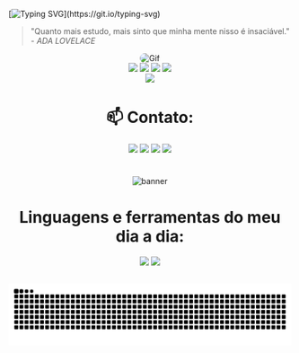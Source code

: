 [![Typing SVG](https://readme-typing-svg.herokuapp.com?font=VT323&size=45&pause=1000&color=FFFFFF&center=true&width=1000&lines=Quality+Assurance.;Olá,+eu+sou+Paulo+Roberto%2C+Atualmente+Cursando;+3%C2%B0+período+de+Análise+e+Desenvolvimento+de+Sistemas;+e+estou+me+aperfeiçoando+em+Cypress,+JavaScript;+RobotFramework+e+Fundamentos+de+Testes.;+📚+Apaixonado+por+Livros.;+💻+e+por+Tecnologia.;+Bem+Vindo(a)!)](https://git.io/typing-svg)

> "Quanto mais estudo, mais sinto que minha mente nisso é insaciável." 
    - <i>ADA LOVELACE</i>
    
<div align="center">
<img align="leaft" alt="Gif" height="360" width="640" style="border-radius:50px;"  src="https://user-images.githubusercontent.com/104467309/178572559-8f9a513e-d90b-4a3b-9c13-15dbf61fceb1.gif">
<div align="center">
<img height="150em" src="https://github-profile-summary-cards.vercel.app/api/cards/profile-details?username=paulinrs&theme=radical"/> 
<img height="150em" src="https://github-readme-stats.vercel.app/api?username=paulinrs&show_icons=true&theme=radical&include_all_commits=true&count_private=false&hide_border=true"/> <img height="150em" src="https://github-readme-stats.vercel.app/api/top-langs/?username=paulinrs&layout=compact&langs_count=7&theme=radical&hide_border=true"/> <img height="150em" src="https://github-readme-streak-stats.herokuapp.com/?user=paulinrs&theme=radical&hide_border=true"/>

<div align="center">
<img src="https://media.giphy.com/media/0TtX2qqpxp3pIafzio/giphy.gif" width="80"> 

# 📫 Contato:
  <a href="https://www.instagram.com/paulinnrs/" target="_blank"><img src="https://img.shields.io/badge/-Instagram-%23E4405F?style=for-the-badge&logo=instagram&logoColor=white" target="_blank"></a>
  <a href = "mailto:paulinn.rs@gmail.com"><img src="https://img.shields.io/badge/-Gmail-%23333?style=for-the-badge&logo=gmail&logoColor=white" target="_blank"></a>
  <a href="https://www.linkedin.com/in/paulinnrs/" target="_blank"><img src="https://img.shields.io/badge/-LinkedIn-%230077B5?style=for-the-badge&logo=linkedin&logoColor=white" target="_blank"></a> 
 <a href="https://twitter.com/paulin_rs/" target="_blank"><img src="https://img.shields.io/badge/Twitter-1DA1F2?style=for-the-badge&logo=twitter&logoColor=white" target="_blank"></a>
  #
  ![banner](https://user-images.githubusercontent.com/104467309/189486087-80881286-d3b6-42ae-9c32-4417a439a8a3.jpg)
  #
          
# Linguagens e ferramentas do meu dia a dia:

 </h1> <img src="https://user-images.githubusercontent.com/104467309/195205589-3b0dea8d-fac3-4f29-9269-c329e84513aa.gif" width="400px">  
   </h1>
<img src="https://user-images.githubusercontent.com/104467309/178513487-d1a267ff-4f00-4bf2-85f5-4eb27662bc24.gif" width="250px">

  ##






![Snake animation](https://github.com/paulinrs/paulinrs/blob/output/github-contribution-grid-snake.svg)

